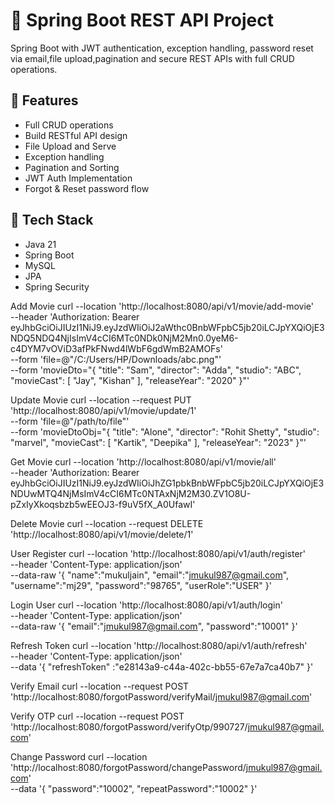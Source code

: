 # 💼 Spring Boot REST API Project

Spring Boot with JWT authentication, exception handling, password reset via email,file upload,pagination and secure REST APIs with full CRUD operations.

## 🚀 Features

- Full CRUD operations
- Build RESTful API design
- File Upload and Serve
- Exception handling
- Pagination and Sorting
- JWT Auth Implementation
- Forgot & Reset password flow

## 🔧 Tech Stack

- Java 21
- Spring Boot
- MySQL 
- JPA 
- Spring Security


Add Movie 
curl --location 'http://localhost:8080/api/v1/movie/add-movie' \
--header 'Authorization: Bearer eyJhbGciOiJIUzI1NiJ9.eyJzdWIiOiJ2aWthc0BnbWFpbC5jb20iLCJpYXQiOjE3NDQ5NDQ4NjIsImV4cCI6MTc0NDk0NjM2Mn0.0yeM6-c4DYM7vOViD3afPkFNwd4lWbF6gdWmB2AMOFs' \
--form 'file=@"/C:/Users/HP/Downloads/abc.png"' \
--form 'movieDto="{
  \"title\": \"Sam\",
  \"director\": \"Adda\",
  \"studio\": \"ABC\",
  \"movieCast\": [
    \"Jay\",
    \"Kishan\"
  ],
  \"releaseYear\": \"2020\"
}"'

Update Movie 
curl --location --request PUT 'http://localhost:8080/api/v1/movie/update/1' \
--form 'file=@"/path/to/file"' \
--form 'movieDtoObj="{
  \"title\": \"Alone\",
  \"director\": \"Rohit Shetty\",
  \"studio\": \"marvel\",
  \"movieCast\": [
    \"Kartik\",
    \"Deepika\"
  ],
  \"releaseYear\": \"2023\"
}"'

Get Movie
curl --location 'http://localhost:8080/api/v1/movie/all' \
--header 'Authorization: Bearer eyJhbGciOiJIUzI1NiJ9.eyJzdWIiOiJhZG1pbkBnbWFpbC5jb20iLCJpYXQiOjE3NDUwMTQ4NjMsImV4cCI6MTc0NTAxNjM2M30.ZV1O8U-pZxIyXkoqsbzb5wEEOJ3-f9uV5fX_A0UfawI'

Delete Movie
curl --location --request DELETE 'http://localhost:8080/api/v1/movie/delete/1'


User Register
curl --location 'http://localhost:8080/api/v1/auth/register' \
--header 'Content-Type: application/json' \
--data-raw '{
    "name":"mukuljain",
    "email":"jmukul987@gmail.com",
    "username":"mj29",
    "password":"98765",
    "userRole":"USER"
}'


Login User
curl --location 'http://localhost:8080/api/v1/auth/login' \
--header 'Content-Type: application/json' \
--data-raw '{
    "email":"jmukul987@gmail.com",
    "password":"10001"
}'


Refresh Token
curl --location 'http://localhost:8080/api/v1/auth/refresh' \
--header 'Content-Type: application/json' \
--data '{
    "refreshToken" :"e28143a9-c44a-402c-bb55-67e7a7ca40b7"
}'

Verify Email
curl --location --request POST 'http://localhost:8080/forgotPassword/verifyMail/jmukul987@gmail.com'

Verify OTP
curl --location --request POST 'http://localhost:8080/forgotPassword/verifyOtp/990727/jmukul987@gmail.com'

Change Password
curl --location 'http://localhost:8080/forgotPassword/changePassword/jmukul987@gmail.com' \
--data '{
    "password":"10002",
    "repeatPassword":"10002"
}'
